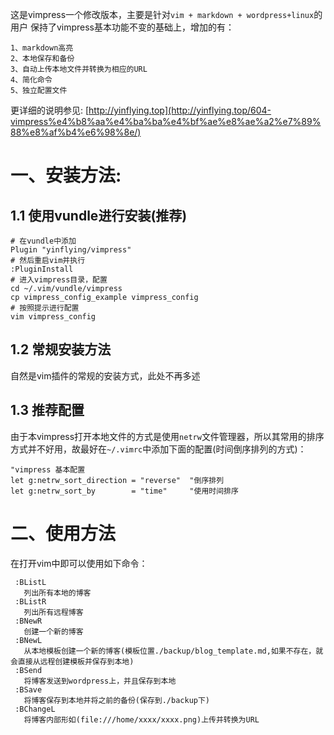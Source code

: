 这是vimpress一个修改版本，主要是针对`vim + markdown + wordpress+linux`的用户
保持了vimpress基本功能不变的基础上，增加的有：
```
1、markdown高亮
2、本地保存和备份
3、自动上传本地文件并转换为相应的URL
4、简化命令
5、独立配置文件
```
更详细的说明参见: [http://yinflying.top](http://yinflying.top/604-vimpress%e4%b8%aa%e4%ba%ba%e4%bf%ae%e8%ae%a2%e7%89%88%e8%af%b4%e6%98%8e/)

# 一、安装方法:
## 1.1 使用vundle进行安装(推荐)
```
# 在vundle中添加
Plugin "yinflying/vimpress"
# 然后重启vim并执行
:PluginInstall
# 进入vimpress目录，配置
cd ~/.vim/vundle/vimpress
cp vimpress_config_example vimpress_config
# 按照提示进行配置
vim vimpress_config
```
## 1.2  常规安装方法
自然是vim插件的常规的安装方式，此处不再多述

## 1.3 推荐配置
由于本vimpress打开本地文件的方式是使用`netrw`文件管理器，所以其常用的排序方式并不好用，故最好在`~/.vimrc`中添加下面的配置(时间倒序排列的方式)：
```
"vimpress 基本配置
let g:netrw_sort_direction = "reverse"  "倒序排列
let g:netrw_sort_by        = "time"     "使用时间排序
```
# 二、使用方法
在打开vim中即可以使用如下命令：
```
 :BListL
   列出所有本地的博客
 :BListR
   列出所有远程博客
 :BNewR
   创建一个新的博客
 :BNewL
   从本地模板创建一个新的博客(模板位置./backup/blog_template.md,如果不存在，就会直接从远程创建模板并保存到本地)
 :BSend
   将博客发送到wordpress上，并且保存到本地
 :BSave
   将博客保存到本地并将之前的备份(保存到./backup下)
 :BChangeL
   将博客内部形如(file:///home/xxxx/xxxx.png)上传并转换为URL
```
